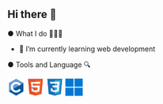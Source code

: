 ## Hi there 👋

<!--
**Simone-77/Simone-77** is a ✨ _special_ ✨ repository because its `README.md` (this file) appears on your GitHub profile.

Here are some ideas to get you started:
- 🔭 I’m currently working on ...
- 🌱 I’m currently learning ...
- 👯 I’m looking to collaborate on ...
- 🤔 I’m looking for help with ...
- 💬 Ask me about ...
- 📫 How to reach me: ...
- 😄 Pronouns: ...
- ⚡ Fun fact: ...
-->
● What I do 👨🏻‍💻
  - 📖 I’m currently learning web development

● Tools and Language 🔍
  <div>
  <img src="https://github.com/devicons/devicon/blob/master/icons/c/c-original.svg" width="35"/>
  <img src="https://github.com/devicons/devicon/blob/master/icons/html5/html5-original.svg" width="35"/>
  <img src="https://github.com/devicons/devicon/blob/master/icons/css3/css3-original.svg" width="35"/>
  <img src="https://github.com/devicons/devicon/blob/master/icons/windows11/windows11-original.svg" width="35"/>
</div>

<br>
